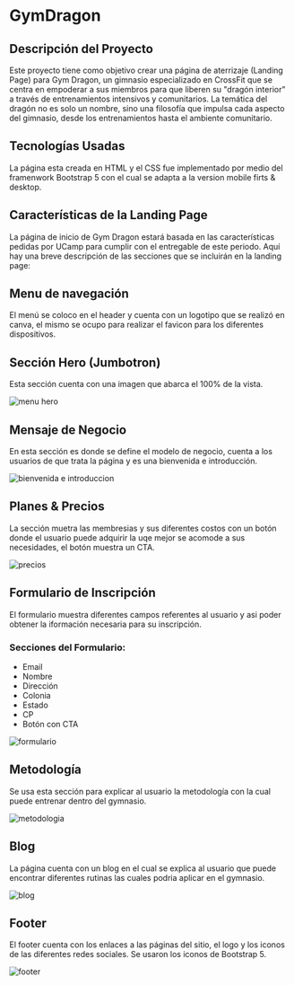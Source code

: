 # GymDragon

## Descripción del Proyecto

Este proyecto tiene como objetivo crear una página de aterrizaje (Landing Page) para Gym Dragon, un gimnasio especializado en CrossFit que se centra en empoderar a sus miembros para que liberen su "dragón interior" a través de entrenamientos intensivos y comunitarios. La temática del dragón no es solo un nombre, sino una filosofía que impulsa cada aspecto del gimnasio, desde los entrenamientos hasta el ambiente comunitario.


## Tecnologías Usadas

La página esta creada en HTML y el CSS fue implementado por medio del framenwork Bootstrap 5 con el cual se adapta a la version mobile firts & desktop.


## Características de la Landing Page

La página de inicio de Gym Dragon estará basada en las características pedidas por UCamp para cumplir con el entregable de este periodo. Aquí hay una breve descripción de las secciones que se incluirán en la landing page:

## Menu de navegación

El menú se coloco en el header y cuenta con un logotipo que se realizó en canva, el mismo se ocupo para realizar el favicon para los diferentes dispositivos.

## Sección Hero (Jumbotron)

Esta sección cuenta con una imagen que abarca el 100% de la vista.

![menu   hero](https://github.com/AlbertoJaimes/GymDragon/assets/107129295/4856328f-c4e7-4ebb-b877-a819a26295a5)

## Mensaje de Negocio

En esta sección es donde se define el modelo de negocio, cuenta a los usuarios de que trata la página y es una bienvenida e introducción.


![bienvenida e introduccion](https://github.com/AlbertoJaimes/GymDragon/assets/107129295/ca6c7bbe-ed70-4b66-a86d-843e4197f860)

## Planes & Precios

La sección muetra las membresias y sus diferentes costos con un botón donde el usuario puede adquirir la uqe mejor se acomode a sus necesidades, el botón muestra un CTA.


![precios](https://github.com/AlbertoJaimes/GymDragon/assets/107129295/b3900931-dc99-4257-933b-5bcbf3a496ae)

## Formulario de Inscripción

El formulario muestra diferentes campos referentes al usuario y asi poder obtener la iformación necesaria para su inscripción.

### Secciones del Formulario:

- Email
- Nombre
- Dirección
- Colonia
- Estado
- CP
- Botón con CTA


![formulario](https://github.com/AlbertoJaimes/GymDragon/assets/107129295/eff0bfb0-7045-471e-a95b-4657aaa4f135)

## Metodología

Se usa esta sección para explicar al usuario la metodología con la cual puede entrenar dentro del gymnasio.


![metodologia](https://github.com/AlbertoJaimes/GymDragon/assets/107129295/e7ce9c40-1243-4520-86d7-19f65e3bd3ce)

## Blog

La página cuenta con un blog en el cual se explica al usuario que puede encontrar diferentes rutinas las cuales podria aplicar en el gymnasio.


![blog](https://github.com/AlbertoJaimes/GymDragon/assets/107129295/f8162cf1-cf00-4b8d-b8d2-ab7ae114ce24)

## Footer

El footer cuenta con los enlaces a las páginas del sitio, el logo y los iconos de las diferentes redes sociales. Se usaron los iconos de Bootstrap 5.




![footer](https://github.com/AlbertoJaimes/GymDragon/assets/107129295/d2dd5368-c4b6-40c3-b68b-5ba341781fb3)
